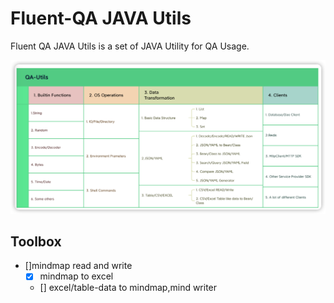 # Fluent-QA JAVA Utils

Fluent QA JAVA Utils is a set of JAVA Utility for QA Usage.

![img.png](img.png)


## Toolbox

- []mindmap read and write
  - [X] mindmap to excel
  - [] excel/table-data to  mindmap,mind writer
